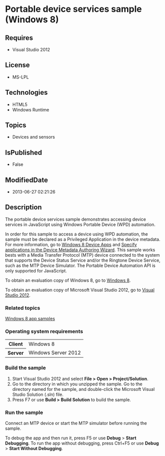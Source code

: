 # Portable device services sample (Windows 8)
## Requires
* Visual Studio 2012
## License
* MS-LPL
## Technologies
* HTML5
* Windows Runtime
## Topics
* Devices and sensors
## IsPublished
* False
## ModifiedDate
* 2013-06-27 02:21:26
## Description

<div id="mainSection">
<p>The portable device services sample demonstrates accessing device services in JavaScript using Windows Portable Device (WPD) automation.
</p>
<p>In order for this sample to access a device using WPD automation, the sample must be declared as a Privileged Application in the device metadata. For more information, go to
<a href="http://go.microsoft.com/fwlink/p/?LinkId=241442">Windows 8 Device Apps</a> and
<a href="http://go.microsoft.com/fwlink/p/?linkid=252841">Specify applications in the Device Metadata Authoring Wizard</a>. This sample works bests with a Media Transfer Protocol (MTP) device connected to the system that supports the Device Status Service and/or
 the Ringtone Device Service, such as the MTP Device Simulator. The Portable Device Automation API is only supported for JavaScript.</p>
<p>To obtain an evaluation copy of Windows&nbsp;8, go to <a href="http://go.microsoft.com/fwlink/p/?linkid=241655">
Windows&nbsp;8</a>.</p>
<p>To obtain an evaluation copy of Microsoft Visual Studio&nbsp;2012, go to <a href="http://go.microsoft.com/fwlink/p/?linkid=241656">
Visual Studio&nbsp;2012</a>.</p>
<h3><a id="related_topics"></a>Related topics</h3>
<dl><dt><a href="http://go.microsoft.com/fwlink/p/?LinkID=227694">Windows 8 app samples</a>
</dt></dl>
<h3>Operating system requirements</h3>
<table>
<tbody>
<tr>
<th>Client</th>
<td><dt>Windows&nbsp;8 </dt></td>
</tr>
<tr>
<th>Server</th>
<td><dt>Windows Server&nbsp;2012 </dt></td>
</tr>
</tbody>
</table>
<h3>Build the sample</h3>
<ol>
<li>Start Visual Studio&nbsp;2012 and select <b>File &gt; Open &gt; Project/Solution</b>.
</li><li>Go to the directory in which you unzipped the sample. Go to the directory named for the sample, and double-click the Microsoft Visual Studio Solution (.sln) file.
</li><li>Press F7 or use <b>Build &gt; Build Solution</b> to build the sample. </li></ol>
<h3>Run the sample</h3>
<p>Connect an MTP device or start the MTP simulator before running the sample.</p>
<p>To debug the app and then run it, press F5 or use <b>Debug</b> &gt; <b>Start Debugging</b>. To run the app without debugging, press Ctrl&#43;F5 or use
<b>Debug</b> &gt; <b>Start Without Debugging</b>.</p>
</div>
